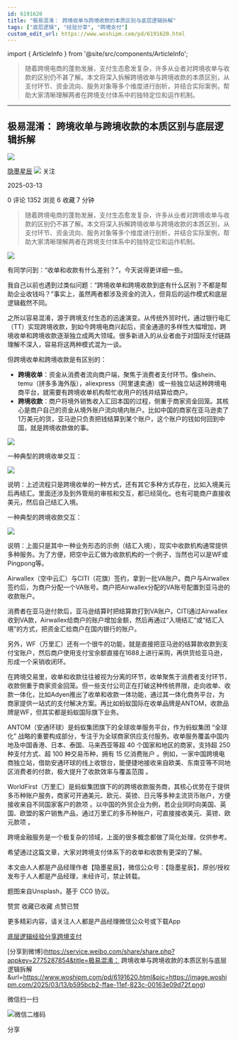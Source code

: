 ```yaml
---
id: 6191620
title: "极易混淆： 跨境收单与跨境收款的本质区别与底层逻辑拆解"
tags: ["底层逻辑", "经验分享", "跨境支付"]
custom_edit_url: https://www.woshipm.com/pd/6191620.html
---
```

import { ArticleInfo } from '@site/src/components/ArticleInfo';

<ArticleInfo
    author="隐墨星辰"
    authorLink="https://www.woshipm.com/u/1598196"
    published="2025-03-13"
    views={1352}
    comments={0}
    collects={6}
/>

> 随着跨境电商的蓬勃发展，支付生态愈发复杂，许多从业者对跨境收单与收款的区别仍不甚了解。本文将深入拆解跨境收单与跨境收款的本质区别，从支付环节、资金流向、服务对象等多个维度进行剖析，并结合实际案例，帮助大家清晰理解两者在跨境支付体系中的独特定位和运作机制。

---

## 极易混淆： 跨境收单与跨境收款的本质区别与底层逻辑拆解

[![](https://static.woshipm.com/view/woshipm_api_def_20240921121255_6519.jpg?imageView2/1/w/72/h/72/q/100)](https://www.woshipm.com/u/1598196)

[隐墨星辰](https://www.woshipm.com/u/1598196) ![](https://static.woshipm.com/tag/1101_1@2x.png) 关注

2025-03-13

0 评论 1352 浏览 6 收藏 7 分钟

> 随着跨境电商的蓬勃发展，支付生态愈发复杂，许多从业者对跨境收单与收款的区别仍不甚了解。本文将深入拆解跨境收单与跨境收款的本质区别，从支付环节、资金流向、服务对象等多个维度进行剖析，并结合实际案例，帮助大家清晰理解两者在跨境支付体系中的独特定位和运作机制。

![](https://image.woshipm.com/2025/03/13/b595bcb2-ffae-11ef-823c-00163e09d72f.png)

有同学问到：“收单和收款有什么差别？”，今天说得更详细一些。

我自己以前也遇到过类似问题：“跨境收单和跨境收款到底有什么区别？不都是帮助企业收钱吗？”事实上，虽然两者都涉及资金的流入，但背后的运作模式和底层逻辑截然不同。

之所以容易混淆，源于跨境支付生态的迅速演变。从传统外贸时代，通过银行电汇（TT）实现跨境收款，到如今跨境电商兴起后，资金通道的多样性大幅增加，跨境收单和跨境收款逐渐独立成两大领域。很多新进入的从业者由于对国际支付链路理解不深入，容易将这两种模式混为一谈。

但跨境收单和跨境收款是有区别的：

*   **跨境收单**：资金从消费者流向商户端，聚焦于消费者支付环节。像shein、temu（拼多多海外版），aliexpress（阿里速卖通）或一些独立站这种跨境电商平台，就需要有跨境收单机构帮忙收用户的钱并结算给商户。
*   **跨境收款**：商户将境外销售收入汇回本国的过程，侧重于商家资金回笼。其核心是商户自己的资金从境外账户流向境内账户。比如中国的商家在亚马逊卖了1万美元的货，亚马逊只负责把钱结算到某个账户，这个账户的钱如何回到中国，就是跨境收款做的事。

![](https://image.woshipm.com/2025/03/11/46c5de6c-fe13-11ef-bc4f-00163e09d72f.png)

一种典型的跨境收单交互：

![](https://image.woshipm.com/2025/03/11/47662dcc-fe13-11ef-bc4f-00163e09d72f.png)

说明：上述流程只是跨境收单的一种方式，还有其它多种方式存在，比如入境美元后再结汇。里面还涉及到外管局的审核和交互，都已经简化。也有可能商户直接收美元，然后自己结汇入境。

一种典型的跨境收款交互：

![](https://image.woshipm.com/2025/03/11/4800c15c-fe13-11ef-bc4f-00163e09d72f.png)

说明：上面只是其中一种业务形态的示例（结汇入境），现实中收款机构通常提供多种服务。为了方便，把空中云汇做为收款机构的一个例子，当然也可以是WF或Pingpong等。

Airwallex（空中云汇）与CITI（花旗）签约，拿到一批VA账户。商户与Airwallex签约后，为商户分配一个VA账号。商户把Airwallex分配的VA账号配置到亚马逊的收款账户。

消费者在亚马逊付款后，亚马逊结算时把结算款打到VA账户。CITI通过Airwallex收到VA款，Airwallex给商户的账户增加金额，然后再通过“入境结汇”或“结汇入境”的方式，把资金汇给商户在国内银行的账户。

另外，WF（万里汇）还有一个很牛的功能，就是直接把亚马逊的结算款收款到支付宝账户，然后商户使用支付宝余额直接在1688上进行采购，再供货给亚马逊，形成一个采销收闭环。

在跨境交易里，收单和收款往往被视为分离的环节，收单聚焦于消费者支付环节，收款侧重于商家资金回笼。但一些支付公司正在打破这种传统界限，走向收单、收款一体化，比如Adyen推出了收单和收款一体功能，通过其一体化商务平台，为商家提供一站式的支付解决方案。再比如蚂蚁国际在收单品牌是ANTOM，收款品牌是WF，但其实都是蚂蚁国际旗下业务。

ANTOM（安通环球）是蚂蚁集团旗下的全球收单服务平台，作为蚂蚁集团 “全球化” 战略的重要构成部分，专注于为全球商家供应支付服务。收单服务覆盖中国内地及中国香港、日本、泰国、马来西亚等超 40 个国家和地区的商家，支持超 250 种支付方式、超 100 种交易币种，拥有 15 亿消费账户 。例如，一家中国跨境电商独立站，借助安通环球的线上收银台，能便捷地接收来自欧美、东南亚等不同地区消费者的付款，极大提升了收款效率与覆盖范围 。

WorldFirst（万里汇）是蚂蚁集团旗下的的跨境收款服务商，其核心优势在于提供多币种账户服务，商家可开通美元、欧元、英镑、日元等多种主流货币账户，方便接收来自不同国家客户的款项 。以中国的外贸企业为例，若企业同时向美国、英国、欧盟的客户销售产品，通过万里汇的多币种账户，可直接接收美元、英镑、欧元款项 。

跨境金融服务是一个极复杂的领域，上面的很多概念都做了简化处理，仅供参考。

希望通过这篇文章，大家对跨境支付体系下的收单和收款有更深的了解。

本文由人人都是产品经理作者【隐墨星辰】，微信公众号：【隐墨星辰】，原创/授权 发布于人人都是产品经理，未经许可，禁止转载。

题图来自Unsplash，基于 CC0 协议。

赞赏 收藏已收藏 点赞已赞

更多精彩内容，请关注人人都是产品经理微信公众号或下载App

[底层逻辑](https://www.woshipm.com/tag/%e5%ba%95%e5%b1%82%e9%80%bb%e8%be%91)[经验分享](https://www.woshipm.com/tag/%e7%bb%8f%e9%aa%8c%e5%88%86%e4%ba%ab)[跨境支付](https://www.woshipm.com/tag/%e8%b7%a8%e5%a2%83%e6%94%af%e4%bb%98)

[分享到微博](https://service.weibo.com/share/share.php?appkey=2775287854&title=极易混淆： 跨境收单与跨境收款的本质区别与底层逻辑拆解&url=https://www.woshipm.com/pd/6191620.html&pic=https://image.woshipm.com/2025/03/13/b595bcb2-ffae-11ef-823c-00163e09d72f.png)

微信扫一扫

![微信二维码](https://api.pwmqr.com/qrcode/create/?url=https://www.woshipm.com/pd/6191620.html)

分享